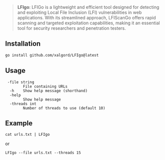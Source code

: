 > **LFIgo**: LFIGo is a lightweight and efficient tool designed for detecting and exploiting Local File Inclusion (LFI) vulnerabilities in web applications. With its streamlined approach, LFIScanGo offers rapid scanning and targeted exploitation capabilities, making it an essential tool for security researchers and penetration testers.

## Installation

```bash
go install github.com/xalgord/LFIgo@latest
```

## Usage

```
 -file string
        File containing URLs
  -h    Show help message (shorthand)
  -help
        Show help message
  -threads int
        Number of threads to use (default 10)
```

## Example

```
cat urls.txt | LFIgo
```

or

```
LFIgo --file urls.txt --threads 15
```
